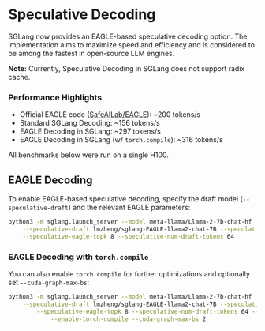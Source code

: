 # Speculative Decoding

SGLang now provides an EAGLE-based speculative decoding option. The implementation aims to maximize speed and efficiency and is considered to be among the fastest in open-source LLM engines.

**Note:** Currently, Speculative Decoding in SGLang does not support radix cache.

### Performance Highlights

- Official EAGLE code ([SafeAILab/EAGLE](https://github.com/SafeAILab/EAGLE)): ~200 tokens/s
- Standard SGLang Decoding: ~156 tokens/s
- EAGLE Decoding in SGLang: ~297 tokens/s
- EAGLE Decoding in SGLang (w/ `torch.compile`): ~316 tokens/s

All benchmarks below were run on a single H100.

## EAGLE Decoding

To enable EAGLE-based speculative decoding, specify the draft model (`--speculative-draft`) and the relevant EAGLE parameters:

```bash
python3 -m sglang.launch_server --model meta-llama/Llama-2-7b-chat-hf  --speculative-algo EAGLE \
    --speculative-draft lmzheng/sglang-EAGLE-llama2-chat-7B --speculative-num-steps 5 \
    --speculative-eagle-topk 8 --speculative-num-draft-tokens 64
```

### EAGLE Decoding with `torch.compile`

You can also enable `torch.compile` for further optimizations and optionally set `--cuda-graph-max-bs`:

```bash
python3 -m sglang.launch_server --model meta-llama/Llama-2-7b-chat-hf  --speculative-algo EAGLE \
    --speculative-draft lmzheng/sglang-EAGLE-llama2-chat-7B --speculative-num-steps 5 \
        --speculative-eagle-topk 8 --speculative-num-draft-tokens 64 --mem-fraction 0.6 \
            --enable-torch-compile --cuda-graph-max-bs 2
```